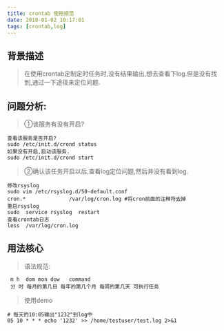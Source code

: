 ```yaml
---
title: crontab 使用规范
date: 2018-01-02 10:17:01
tags: [crontab,log]
---
```

## 背景描述
>在使用crontab定制定时任务时,没有结果输出,想去查看下log.但是没有找到,通过一下途径来定位问题.
<!--more-->
## 问题分析:
>①该服务有没有开启?

``` shell
查看该服务是否开启?
sudo /etc/init.d/crond status 
如果没有开启,启动该服务.
sudo /etc/init.d/crond start
```
>②确认该任务开启以后,查看log定位问题,然后并没有看到log.

``` shell?linenums
修改rsyslog
sudo vim /etc/rsyslog.d/50-default.conf
cron.*              /var/log/cron.log #将cron前面的注释符去掉 
重启rsyslog
sudo  service rsyslog  restart
查看crontab日志
less  /var/log/cron.log 

```
## 用法核心
>语法规范:

``` shell
 m h  dom mon dow   command
 分 时 每月的第几日 每年的第几个月 每周的第几天 可执行任务
```
> 使用demo

``` shell
# 每天的10:05输出"1232"到log中
05 10 * * * echo '1232' >> /home/testuser/test.log 2>&1
```


